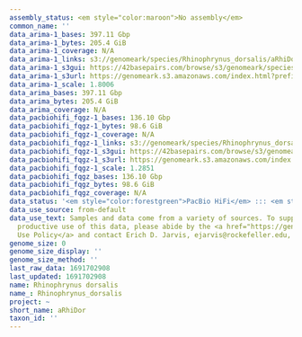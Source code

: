 ```yaml
---
assembly_status: <em style="color:maroon">No assembly</em>
common_name: ''
data_arima-1_bases: 397.11 Gbp
data_arima-1_bytes: 205.4 GiB
data_arima-1_coverage: N/A
data_arima-1_links: s3://genomeark/species/Rhinophrynus_dorsalis/aRhiDor1/genomic_data/arima/<br>
data_arima-1_s3gui: https://42basepairs.com/browse/s3/genomeark/species/Rhinophrynus_dorsalis/aRhiDor1/genomic_data/arima/
data_arima-1_s3url: https://genomeark.s3.amazonaws.com/index.html?prefix=species/Rhinophrynus_dorsalis/aRhiDor1/genomic_data/arima/
data_arima-1_scale: 1.8006
data_arima_bases: 397.11 Gbp
data_arima_bytes: 205.4 GiB
data_arima_coverage: N/A
data_pacbiohifi_fqgz-1_bases: 136.10 Gbp
data_pacbiohifi_fqgz-1_bytes: 98.6 GiB
data_pacbiohifi_fqgz-1_coverage: N/A
data_pacbiohifi_fqgz-1_links: s3://genomeark/species/Rhinophrynus_dorsalis/aRhiDor1/genomic_data/pacbio_hifi/<br>
data_pacbiohifi_fqgz-1_s3gui: https://42basepairs.com/browse/s3/genomeark/species/Rhinophrynus_dorsalis/aRhiDor1/genomic_data/pacbio_hifi/
data_pacbiohifi_fqgz-1_s3url: https://genomeark.s3.amazonaws.com/index.html?prefix=species/Rhinophrynus_dorsalis/aRhiDor1/genomic_data/pacbio_hifi/
data_pacbiohifi_fqgz-1_scale: 1.2851
data_pacbiohifi_fqgz_bases: 136.10 Gbp
data_pacbiohifi_fqgz_bytes: 98.6 GiB
data_pacbiohifi_fqgz_coverage: N/A
data_status: '<em style="color:forestgreen">PacBio HiFi</em> ::: <em style="color:forestgreen">Arima</em>'
data_use_source: from-default
data_use_text: Samples and data come from a variety of sources. To support fair and
  productive use of this data, please abide by the <a href="https://genome10k.soe.ucsc.edu/data-use-policies/">Data
  Use Policy</a> and contact Erich D. Jarvis, ejarvis@rockefeller.edu, with any questions.
genome_size: 0
genome_size_display: ''
genome_size_method: ''
last_raw_data: 1691702908
last_updated: 1691702908
name: Rhinophrynus dorsalis
name_: Rhinophrynus_dorsalis
project: ~
short_name: aRhiDor
taxon_id: ''
---
```

